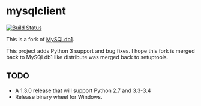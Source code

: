 mysqlclient
===========

[![Build Status](https://secure.travis-ci.org/PyMySQL/mysqlclient-python.png)](http://travis-ci.org/PyMySQL/mysqlclient-python)

This is a fork of [MySQLdb1](farcepest/MySQLdb1).

This project adds Python 3 support and bug fixes.
I hope this fork is merged back to MySQLdb1 like distribute was merged back to setuptools.

TODO
----

* A 1.3.0 release that will support Python 2.7 and 3.3-3.4
* Release binary wheel for Windows.
